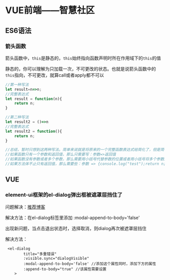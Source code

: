 # VUE前端——智慧社区

## ES6语法

### 箭头函数

箭头函数中，`this`是静态的，`this`始终指向函数声明时所在作用域下的`this`的值

静态的，你可以理解为只加载一次，不可更改的状态。也就是说箭头函数中的`this`指向，不可更改，就算call或者apply都不可以

```js
//第一种写法
let result=n=>n;
//完整表达式
let result = function(n){
    return n;
}

//第二种写法
let result2 = ()=>n
//完整表达式
let result2 = function(){
    return n;
}

//总结，暂时只想到这两种写法。简单来说就是将原来的一个完整函数表达式给简化了，但是简化过头，初学者可能比较懵，比如我。简化后的表达式，即：参数=>方法体
//如果函数只有一个参数和返回值，那么只需要写：参数=>返回值
//如果函数没有参数或者多个参数，那么需要用小括号代替参数的位置或者用小括号将多个参数囊括起来：()=>返回值
//如果方法体不止只有返回值，那么需要些：参数 => {console.log("test");return n;}
```



## VUE

### element-ui框架的el-dialog弹出框被遮罩层挡住了

问题解决：[推荐博客](https://blog.csdn.net/Mr_JavaScript/article/details/80888681)

解决方法：在el-dialog标签里添加 :modal-append-to-body='false'

出现新问题，当点击退出状态时，选择取消，则dialog再次被遮罩层挡住

解决方法：

```vue
 <el-dialog
        title="多重错误"
        :visible.sync="dialogVisible"
        :modal-append-to-body='false' //添加这个属性同时，添加下方的属性
        :append-to-body="true" //该属性需要设置
    >
```



